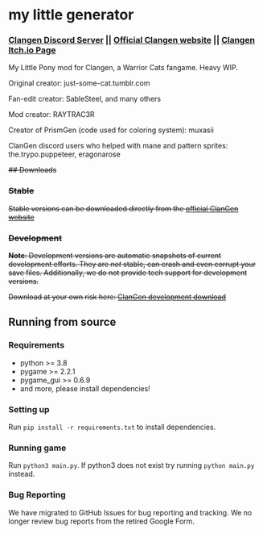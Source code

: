# my little generator

### [Clangen Discord Server](https://discord.gg/clangen) || [Official Clangen website](https://clangen.io) || [Clangen Itch.io Page](https://sablesteel.itch.io/clan-gen-fan-edit) 
My Little Pony mod for Clangen, a Warrior Cats fangame. Heavy WIP.

Original creator: just-some-cat.tumblr.com

Fan-edit creator: SableSteel, and many others

Mod creator: RAYTRAC3R

Creator of PrismGen (code used for coloring system): muxasii

ClanGen discord users who helped with mane and pattern sprites: the.trypo.puppeteer, eragonarose

<s>## Downloads
### Stable
Stable versions can be downloaded directly from the [official ClanGen website](https://clangen.io/download)

### Development
**Note**: Development versions are automatic snapshots of current development efforts. They are _not_ stable, can crash and even corrupt your save files.
Additionally, we do not provide tech support for development versions.

Download at your own risk here: [ClanGen development download](https://clangen.io/download-development)</s>

## Running from source
### Requirements
- python >= 3.8
- pygame >= 2.2.1
- pygame_gui >= 0.6.9
- and more, please install dependencies!

### Setting up
Run `pip install -r requirements.txt` to install dependencies. 

### Running game
Run `python3 main.py`. If python3 does not exist try running `python main.py` instead.

### Bug Reporting
We have migrated to GitHub Issues for bug reporting and tracking. We no longer review bug reports from the retired Google Form.
